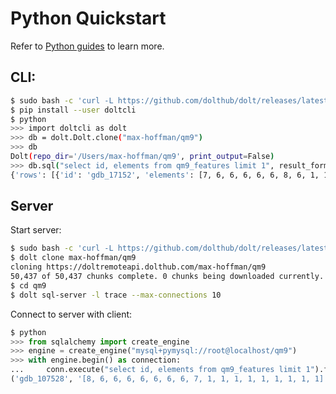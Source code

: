 # Python Quickstart

Refer to [Python guides](../guides/python/README.md) to learn more.

## CLI:

```bash
$ sudo bash -c 'curl -L https://github.com/dolthub/dolt/releases/latest/download/install.sh | sudo bash'
$ pip install --user doltcli
$ python
>>> import doltcli as dolt
>>> db = dolt.Dolt.clone("max-hoffman/qm9")
>>> db
Dolt(repo_dir='/Users/max-hoffman/qm9', print_output=False)
>>> db.sql("select id, elements from qm9_features limit 1", result_format="json")
{'rows': [{'id': 'gdb_17152', 'elements': [7, 6, 6, 6, 6, 6, 8, 6, 1, 1, 1, 1, 1]}]}
```

## Server

Start server:

```bash
$ sudo bash -c 'curl -L https://github.com/dolthub/dolt/releases/latest/download/install.sh | sudo bash'
$ dolt clone max-hoffman/qm9
cloning https://doltremoteapi.dolthub.com/max-hoffman/qm9
50,437 of 50,437 chunks complete. 0 chunks being downloaded currently.
$ cd qm9
$ dolt sql-server -l trace --max-connections 10
```

Connect to server with client:

```python
$ python
>>> from sqlalchemy import create_engine
>>> engine = create_engine("mysql+pymysql://root@localhost/qm9")
>>> with engine.begin() as connection:
...     conn.execute("select id, elements from qm9_features limit 1").fetchone()
('gdb_107528', '[8, 6, 6, 6, 6, 6, 6, 6, 7, 1, 1, 1, 1, 1, 1, 1, 1, 1]')
```
